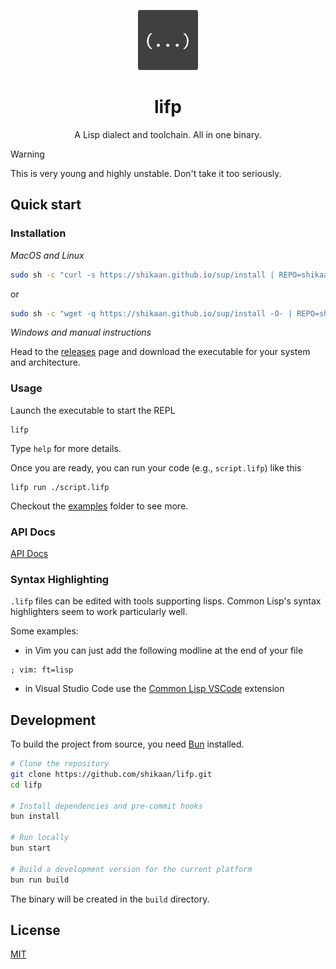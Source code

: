 <p align="center">
  <img width="96" height="96" src="./docs/logo.png" alt="logo">
</p>

<h1 align="center">lifp</h1>

<p align="center">
A Lisp dialect and toolchain. All in one binary.
</p>

> [!WARNING]  
> This is very young and highly unstable. Don't take it too seriously.

## Quick start

### Installation

_MacOS and Linux_
```sh
sudo sh -c "curl -s https://shikaan.github.io/sup/install | REPO=shikaan/lifp sh -"
```

or

```sh
sudo sh -c "wget -q https://shikaan.github.io/sup/install -O- | REPO=shikaan/lifp sh -"
```

_Windows and manual instructions_

Head to the [releases](https://github.com/shikaan/lifp/releases) page and download the executable for your system and architecture.

### Usage

Launch the executable to start the REPL
```shell
lifp
```

Type `help` for more details.

Once you are ready, you can run your code (e.g.,  `script.lifp`) like this

```shell
lifp run ./script.lifp
```

Checkout the [examples](./examples) folder to see more. 

### API Docs

[API Docs](https://shikaan.github.io/lifp/)

### Syntax Highlighting

`.lifp` files can be edited with tools supporting lisps. Common Lisp's syntax highlighters seem to work particularly well.

Some examples:

 - in Vim you can just add the following modline at the end of your file

```
; vim: ft=lisp
```

 - in Visual Studio Code use the [Common Lisp VSCode](https://marketplace.visualstudio.com/items?itemName=ailisp.commonlisp-vscode) extension

## Development

To build the project from source, you need [Bun](https://bun.sh/) installed.

```bash
# Clone the repository
git clone https://github.com/shikaan/lifp.git
cd lifp

# Install dependencies and pre-commit hooks
bun install

# Run locally
bun start

# Build a development version for the current platform
bun run build
```

The binary will be created in the `build` directory.

## License

[MIT](./LICENSE)
